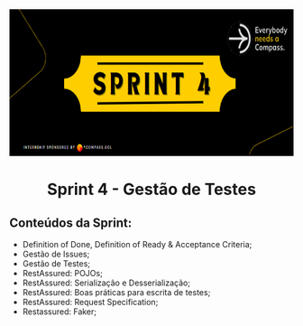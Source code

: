 <div align="center">
    <img src="Img/sprintbanner4.png" width="700px" height="260px">
    <h1> Sprint 4 - Gestão de Testes
 </h1>
</div>

## Conteúdos da Sprint:

- Definition of Done, Definition of Ready & Acceptance Criteria;
- Gestão de Issues;
- Gestão de Testes;
- RestAssured: POJOs;
- RestAssured: Serialização e Desserialização;
- RestAssured: Boas práticas para escrita de testes;
- RestAssured: Request Specification;
- Restassured: Faker;
